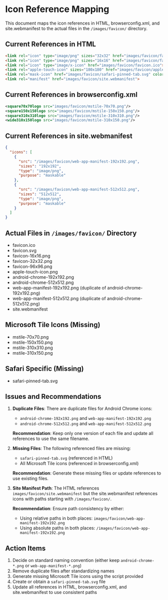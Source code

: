 # Icon Reference Mapping

This document maps the icon references in HTML, browserconfig.xml, and site.webmanifest to the actual files in the `/images/favicon/` directory.

## Current References in HTML

```html
<link rel="icon" type="image/png" sizes="32x32" href="images/favicon/favicon-32x32.png">
<link rel="icon" type="image/png" sizes="16x16" href="images/favicon/favicon-16x16.png">
<link rel="icon" type="image/x-icon" href="images/favicon/favicon.ico">
<link rel="apple-touch-icon" sizes="180x180" href="images/favicon/apple-touch-icon.png">
<link rel="mask-icon" href="images/favicon/safari-pinned-tab.svg" color="#000033">
<link rel="manifest" href="images/favicon/site.webmanifest">
```

## Current References in browserconfig.xml

```xml
<square70x70logo src="images/favicon/mstile-70x70.png"/>
<square150x150logo src="images/favicon/mstile-150x150.png"/>
<square310x310logo src="images/favicon/mstile-310x310.png"/>
<wide310x150logo src="images/favicon/mstile-310x150.png"/>
```

## Current References in site.webmanifest

```json
{
  "icons": [
    {
      "src": "/images/favicon/web-app-manifest-192x192.png",
      "sizes": "192x192",
      "type": "image/png",
      "purpose": "maskable"
    },
    {
      "src": "/images/favicon/web-app-manifest-512x512.png",
      "sizes": "512x512",
      "type": "image/png",
      "purpose": "maskable"
    }
  ]
}
```

## Actual Files in `/images/favicon/` Directory

- favicon.ico
- favicon.svg
- favicon-16x16.png
- favicon-32x32.png
- favicon-96x96.png
- apple-touch-icon.png
- android-chrome-192x192.png
- android-chrome-512x512.png
- web-app-manifest-192x192.png (duplicate of android-chrome-192x192.png)
- web-app-manifest-512x512.png (duplicate of android-chrome-512x512.png)
- site.webmanifest

## Microsoft Tile Icons (Missing)

- mstile-70x70.png
- mstile-150x150.png
- mstile-310x310.png
- mstile-310x150.png

## Safari Specific (Missing)

- safari-pinned-tab.svg

## Issues and Recommendations

1. **Duplicate Files**: There are duplicate files for Android Chrome icons:
   - `android-chrome-192x192.png` and `web-app-manifest-192x192.png`
   - `android-chrome-512x512.png` and `web-app-manifest-512x512.png`
   
   **Recommendation**: Keep only one version of each file and update all references to use the same filename.

2. **Missing Files**: The following referenced files are missing:
   - `safari-pinned-tab.svg` (referenced in HTML)
   - All Microsoft Tile icons (referenced in browserconfig.xml)
   
   **Recommendation**: Generate these missing files or update references to use existing files.

3. **Site Manifest Path**: The HTML references `images/favicon/site.webmanifest` but the site.webmanifest references icons with paths starting with `/images/favicon/`.
   
   **Recommendation**: Ensure path consistency by either:
   - Using relative paths in both places: `images/favicon/web-app-manifest-192x192.png`
   - Using absolute paths in both places: `/images/favicon/web-app-manifest-192x192.png`

## Action Items

1. Decide on standard naming convention (either keep `android-chrome-*.png` or `web-app-manifest-*.png`)
2. Remove duplicate files after standardizing names
3. Generate missing Microsoft Tile icons using the script provided
4. Create or obtain a `safari-pinned-tab.svg` file
5. Update all references in HTML, browserconfig.xml, and site.webmanifest to use consistent paths 